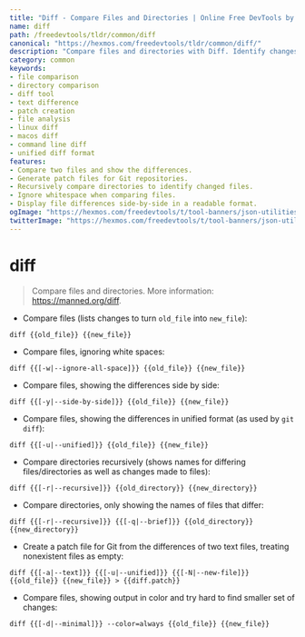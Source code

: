 ```yaml
---
title: "Diff - Compare Files and Directories | Online Free DevTools by Hexmos"
name: diff
path: /freedevtools/tldr/common/diff
canonical: "https://hexmos.com/freedevtools/tldr/common/diff/"
description: "Compare files and directories with Diff. Identify changes, create patches, and analyze differences between files. Free online tool, no registration required."
category: common
keywords:
- file comparison
- directory comparison
- diff tool
- text difference
- patch creation
- file analysis
- linux diff
- macos diff
- command line diff
- unified diff format
features:
- Compare two files and show the differences.
- Generate patch files for Git repositories.
- Recursively compare directories to identify changed files.
- Ignore whitespace when comparing files.
- Display file differences side-by-side in a readable format.
ogImage: "https://hexmos.com/freedevtools/t/tool-banners/json-utilities-banner.png"
twitterImage: "https://hexmos.com/freedevtools/t/tool-banners/json-utilities-banner.png"
---
```


# diff

> Compare files and directories.
> More information: <https://manned.org/diff>.

- Compare files (lists changes to turn `old_file` into `new_file`):

`diff {{old_file}} {{new_file}}`

- Compare files, ignoring white spaces:

`diff {{[-w|--ignore-all-space]}} {{old_file}} {{new_file}}`

- Compare files, showing the differences side by side:

`diff {{[-y|--side-by-side]}} {{old_file}} {{new_file}}`

- Compare files, showing the differences in unified format (as used by `git diff`):

`diff {{[-u|--unified]}} {{old_file}} {{new_file}}`

- Compare directories recursively (shows names for differing files/directories as well as changes made to files):

`diff {{[-r|--recursive]}} {{old_directory}} {{new_directory}}`

- Compare directories, only showing the names of files that differ:

`diff {{[-r|--recursive]}} {{[-q|--brief]}} {{old_directory}} {{new_directory}}`

- Create a patch file for Git from the differences of two text files, treating nonexistent files as empty:

`diff {{[-a|--text]}} {{[-u|--unified]}} {{[-N|--new-file]}} {{old_file}} {{new_file}} > {{diff.patch}}`

- Compare files, showing output in color and try hard to find smaller set of changes:

`diff {{[-d|--minimal]}} --color=always {{old_file}} {{new_file}}`
